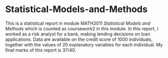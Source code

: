 # Statistical-Models-and-Methods

This is a statistical report in module MATH2011 *Statistical Models and Methods* which is counted as coursework2 in this module. In this report, I worked as a risk analyst for a bank, making lending decisions on loan applications. Data are available on the credit score of 1000 individuals, together with the values of 20 explanatory variables for each individual. My final marks of this report is 37/40.
